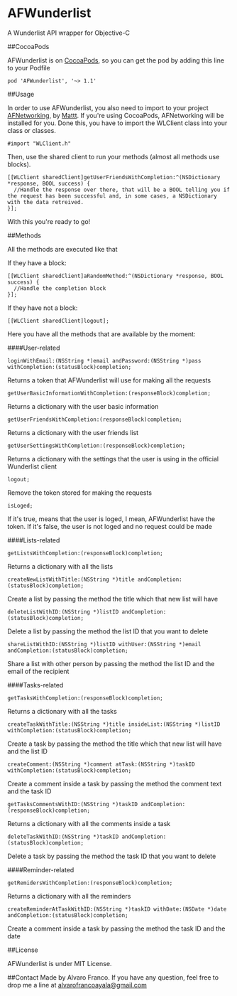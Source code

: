 AFWunderlist
============

A Wunderlist API wrapper for Objective-C

##CocoaPods

AFWunderlist is on [CocoaPods](http://cocoapods.org), so you can get the pod by adding this line to your Podfile

    pod 'AFWunderlist', '~> 1.1'

##Usage

In order to use AFWunderlist, you also need to import to your project [AFNetworking](https://github.com/AFNetworking/AFNetworking), by [Mattt](https://twitter.com/mattt). If you're using CocoaPods, AFNetworking will be installed for you. Done this, you have to import the WLClient class into your class or classes.

    #import "WLClient.h"

Then, use the shared client to run your methods (almost all methods use blocks).

    [[WLClient sharedClient]getUserFriendsWithCompletion:^(NSDictionary *response, BOOL success) {
      //Handle the response over there, that will be a BOOL telling you if the request has been successful and, in some cases, a NSDictionary with the data retreived.
    }];

With this you're ready to go!

##Methods

All the methods are executed like that

If they have a block:

    [[WLClient sharedClient]aRandomMethod:^(NSDictionary *response, BOOL success) {
      //Handle the completion block
    }];

If they have not a block:

    [[WLClient sharedClient]logout];

Here you have all the methods that are available by the moment:

####User-related

    loginWithEmail:(NSString *)email andPassword:(NSString *)pass withCompletion:(statusBlock)completion;

Returns a token that AFWunderlist will use for making all the requests

    getUserBasicInformationWithCompletion:(responseBlock)completion;

Returns a dictionary with the user basic information

    getUserFriendsWithCompletion:(responseBlock)completion;

Returns a dictionary with the user friends list

    getUserSettingsWithCompletion:(responseBlock)completion;

Returns a dictionary with the settings that the user is using in the official Wunderlist client

    logout;

Remove the token stored for making the requests

    isLoged;

If it's true, means that the user is loged, I mean, AFWunderlist have the token. If it's false, the user is not loged and no request could be made

####Lists-related

    getListsWithCompletion:(responseBlock)completion;

Returns a dictionary with all the lists

    createNewListWithTitle:(NSString *)title andCompletion:(statusBlock)completion;

Create a list by passing the method the title which that new list will have

    deleteListWithID:(NSString *)listID andCompletion:(statusBlock)completion;

Delete a list by passing the method the list ID that you want to delete

    shareListWithID:(NSString *)listID withUser:(NSString *)email andCompletion:(statusBlock)completion;

Share a list with other person by passing the method the list ID and the email of the recipient

####Tasks-related

    getTasksWithCompletion:(responseBlock)completion;

Returns a dictionary with all the tasks

    createTaskWithTitle:(NSString *)title insideList:(NSString *)listID withCompletion:(statusBlock)completion;

Create a task by passing the method the title which that new list will have and the list ID

    createComment:(NSString *)comment atTask:(NSString *)taskID withCompletion:(statusBlock)completion;

Create a comment inside a task by passing the method the comment text and the task ID

    getTasksCommentsWithID:(NSString *)taskID andCompletion:(responseBlock)completion;

Returns a dictionary with all the comments inside a task

    deleteTaskWithID:(NSString *)taskID andCompletion:(statusBlock)completion;

Delete a task by passing the method the task ID that you want to delete

####Reminder-related

    getRemidersWithCompletion:(responseBlock)completion;

Returns a dictionary with all the reminders

    createReminderAtTaskWithID:(NSString *)taskID withDate:(NSDate *)date andCompletion:(statusBlock)completion;

Create a comment inside a task by passing the method the task ID and the date

##License

AFWunderlist is under MIT License.

##Contact
Made by Alvaro Franco. If you have any question, feel free to drop me a line at [alvarofrancoayala@gmail.com](mailto:alvarofrancoayala@gmail.com)
